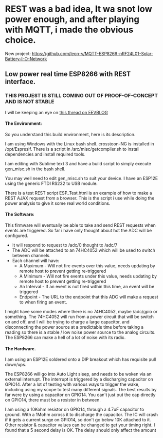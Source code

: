 # REST was a bad idea, It wa snot low power enough, and after playing with MQTT, i made the obvious choice.
New project: https://github.com/leon-v/MQTT-ESP8266-nRF24L01-Solar-Battery-I-O-Network

## Low power real time ESP8266 with REST interface.

### THIS PROJEST IS STILL COMING OUT OF PROOF-OF-CONCEPT AND IS NOT STABLE
I will be keeping an eye on [this thread on EEVBLOG](http://www.eevblog.com/forum/projects/real-time-low-power-%2810mw%29-esp8266-expirments/) 


#### The Environment:
So you understand this build environment, here is its description.

I am using Windows with the Linux bash shell. crosstoon-NG is installed in /opt/Espresif.
There is a script in /src/misc/getcompiler.sh to install dependencies and install required tools.

I am editing with Sublime text 3 and have a build script to simply execute gen_misc.sh in the bash shell.

You may well need to edit gen_misc.sh to suit your device. I have an ESP12E using the generic FTDI RS232 to USB module.

There is a test REST script ESP_Test.html is an example of how to make a REST AJAX request from a browser.
This is the script i use while doing the power analysis to give it some real world conditions.

#### The Software:
This firmware will eventually be able to take and send REST requests when events are triggered.
So far i have only thought about hot the ADC will be configured.

* It will respond to request to /adc/0 thought to /adc/7
* The ADC will be attached to an 74HC4052 which will be used to switch between channels.
* Each channel will have:
	* A Maximum - Will not fire events over this value, needs updating by remote host to prevent getting re-triggered
	* A Minimum - Will not fire events under this value, needs updating by remote host to prevent getting re-triggered
	* An Interval - If an event is not fired within this time, an event will be triggered
	* Endpoint - The URL to the endpoint that this ADC will make a request to when firing an event.

I might have some modes where there is no 74HC4052, maybe /adc/gpio or something.
The 74HC4052 will run from a power circuit that will be switch on and off, and I will be trying to charge a large capacitor, and disconnecting the power source at a predictable time before taking a reading so there is a stable / low noise power source to the analog circuits.
The ESP8266 can make a hell of a lot of noise with its radio.


#### The Hardware.
I am using an ESP12E soldered onto a DIP breakout which has requisite pull down/ups.

The ESP8266 will go into Auto Light sleep, and needs to be woken via an external interrupt.
The interrupt is triggered by a discharging capacitor on GPIO14.
After a lot of testing with various ways to trigger the wake, including using my scope to test many different signals.
The best results by far were by using a capacitor on GPIO14.
You can't just put the cap directly on GPIO14, there must be a resistor in between.

I am using a 10Kohm resistor on GPIO14, through a 4.7uF capacitor to ground. With a 1Mohm across it to discharge the capacitor.
The IC will crash if it gets a current surge on GPIO14, so don't go below 10K attached to it.
Other resistor & capacitor values can be changed to get your timing right.
I found that a 5 second delay is OK. The delay should only affect the amount 
